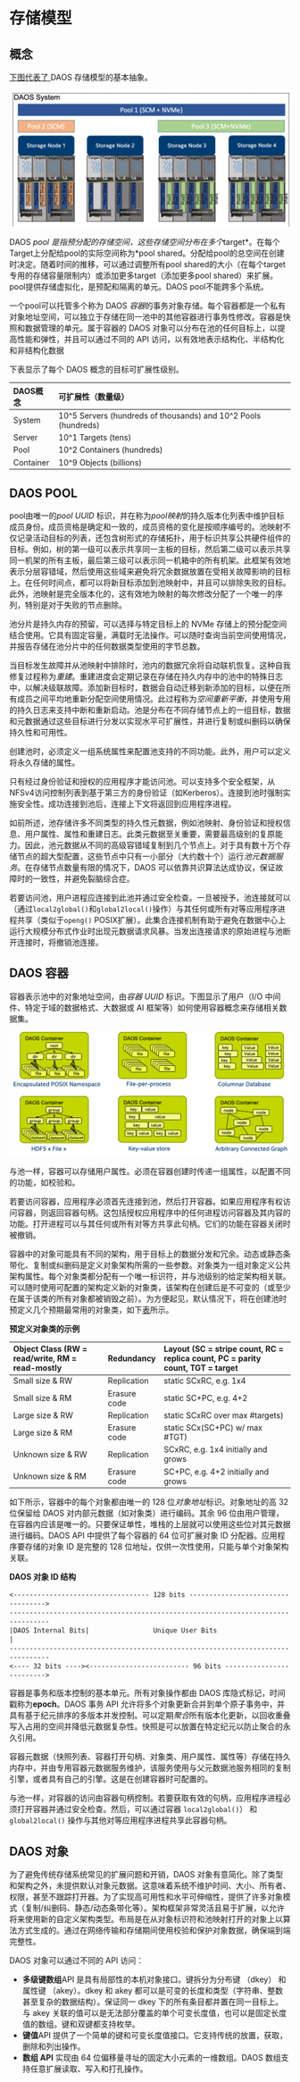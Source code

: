 # 存储模型

## 概念

[下图代表了 ](https://docs.daos.io/v2.2/overview/storage/#f4.1)DAOS 存储模型的基本抽象。

![../graph/daos_abstractions.png](assets/daos_abstractions.png)

DAOS *pool 是指预分配的存储空间，这些存储空间分布在多个*target*。在每个Target上分配给pool的实际空间称为*pool shared。分配给pool的总空间在创建时决定。随着时间的推移，可以通过调整所有pool shared的大小（在每个target专用的存储容量限制内）或添加更多target（添加更多pool shared）来扩展。pool提供存储虚拟化，是预配和隔离的单元。DAOS  pool不能跨多个系统。

一个pool可以托管多个称为 DAOS *容器*的事务对象存储。每个容器都是一个私有对象地址空间，可以独立于存储在同一池中的其他容器进行事务性修改。容器是快照和数据管理的单元。属于容器的 DAOS 对象可以分布在池的任何目标上，以提高性能和弹性，并且可以通过不同的 API 访问，以有效地表示结构化、半结构化和非结构化数据

下表显示了每个 DAOS 概念的目标可扩展性级别。

| DAOS概念  | 可扩展性（数量级）                                           |
| :-------- | :----------------------------------------------------------- |
| System    | 10^5 Servers (hundreds of thousands) and 10^2 Pools (hundreds) |
| Server    | 10^1 Targets (tens)                                          |
| Pool      | 10^2 Containers (hundreds)                                   |
| Container | 10^9 Objects (billions)                                      |

## DAOS POOL

pool由唯一的*pool  UUID* 标识，并在称为*pool映射*的持久版本化列表中维护目标成员身份。成员资格是确定和一致的，成员资格的变化是按顺序编号的。池映射不仅记录活动目标的列表，还包含树形式的存储拓扑，用于标识共享公共硬件组件的目标。例如，树的第一级可以表示共享同一主板的目标，然后第二级可以表示共享同一机架的所有主板，最后第三级可以表示同一机箱中的所有机架。此框架有效地表示分层容错域，然后使用这些域来避免将冗余数据放置在受相关故障影响的目标上。在任何时间点，都可以将新目标添加到池映射中，并且可以排除失败的目标。此外，池映射是完全版本化的，这有效地为映射的每次修改分配了一个唯一的序列，特别是对于失败的节点删除。

池分片是持久内存的预留，可以选择与特定目标上的 NVMe 存储上的预分配空间结合使用。它具有固定容量，满载时无法操作。可以随时查询当前空间使用情况，并报告存储在池分片中的任何数据类型使用的字节总数。

当目标发生故障并从池映射中排除时，池内的数据冗余将自动联机恢复。这种自我修复过程称为*重建*。重建进度会定期记录在存储在持久内存中的池中的特殊日志中，以解决级联故障。添加新目标时，数据会自动迁移到新添加的目标，以便在所有成员之间平均地重新分配空间使用情况。此过程称为*空间重新平衡*，并使用专用的持久日志来支持中断和重新启动。池是分布在不同存储节点上的一组目标，数据和元数据通过这些目标进行分发以实现水平可扩展性，并进行复制或纠删码以确保持久性和可用性。

创建池时，必须定义一组系统属性来配置池支持的不同功能。此外，用户可以定义将永久存储的属性。

只有经过身份验证和授权的应用程序才能访问池。可以支持多个安全框架，从NFSv4访问控制列表到基于第三方的身份验证（如Kerberos）。连接到池时强制实施安全性。成功连接到池后，连接上下文将返回到应用程序进程。

如前所述，池存储许多不同类型的持久性元数据，例如池映射、身份验证和授权信息、用户属性、属性和重建日志。此类元数据至关重要，需要最高级别的复原能力。因此，池元数据从不同的高级容错域复制到几个节点上。对于具有数十万个存储节点的超大型配置，这些节点中只有一小部分（大约数十个）运行*池元数据服务*。在存储节点数量有限的情况下，DAOS 可以依靠共识算法达成协议，保证故障时的一致性，并避免裂脑综合症。

若要访问池，用户进程应连接到此池并通过安全检查。一旦被授予，池连接就可以（通过`local2global()`和`global2local()`操作）与其任何或所有对等应用程序进程共享（类似于`openg()` POSIX扩展）。此集合连接机制有助于避免在数据中心上运行大规模分布式作业时出现元数据请求风暴。当发出连接请求的原始进程与池断开连接时，将撤销池连接。

## DAOS 容器

容器表示池中的对象地址空间，由*容器 UUID* 标识。下图显示了用户（I/O 中间件、特定于域的数据格式、大数据或 AI 框架等）如何使用容器概念来存储相关数据集。

![../graph/containers.png](assets/containers.png)

与池一样，容器可以存储用户属性。必须在容器创建时传递一组属性，以配置不同的功能，如校验和。

若要访问容器，应用程序必须首先连接到池，然后打开容器。如果应用程序有权访问容器，则返回容器句柄。这包括授权应用程序中的任何进程访问容器及其内容的功能。打开进程可以与其任何或所有对等方共享此句柄。它们的功能在容器关闭时被撤销。

容器中的对象可能具有不同的架构，用于目标上的数据分发和冗余。动态或静态条带化、复制或纠删码是定义对象架构所需的一些参数。对象类为一组对象定义公共架构属性。每个对象类都分配有一个唯一标识符，并与池级别的给定架构相关联。可以随时使用可配置的架构定义新的对象类，该架构在创建后是不可变的（或至少在属于该类的所有对象都被销毁之前）。为方便起见，默认情况下，将在创建池时预定义几个预期最常用的对象类，如下[表](https://docs.daos.io/v2.2/overview/storage/#t4.2)所示。

**预定义对象类的示例**

| Object Class (RW = read/write, RM = read-mostly | Redundancy   | Layout (SC = stripe count, RC = replica count, PC = parity count, TGT = target |
| :---------------------------------------------- | :----------- | :----------------------------------------------------------- |
| Small size & RW                                 | Replication  | static SCxRC, e.g. 1x4                                       |
| Small size & RM                                 | Erasure code | static SC+PC, e.g. 4+2                                       |
| Large size & RW                                 | Replication  | static SCxRC over max #targets)                              |
| Large size & RM                                 | Erasure code | static SCx(SC+PC) w/ max #TGT)                               |
| Unknown size & RW                               | Replication  | SCxRC, e.g. 1x4 initially and grows                          |
| Unknown size & RM                               | Erasure code | SC+PC, e.g. 4+2 initially and grows                          |

如下所示，容器中的每个对象都由唯一的 128 位*对象地址*标识。对象地址的高 32 位保留给 DAOS 对内部元数据（如对象类）进行编码。其余 96 位由用户管理，在容器内应该是唯一的。只要保证单性，堆栈的上层就可以使用这些位对其元数据进行编码。DAOS API 中提供了每个容器的 64 位可扩展对象 ID 分配器。应用程序要存储的对象 ID 是完整的 128 位地址，仅供一次性使用，只能与单个对象架构关联。

**DAOS 对象 ID 结构**

```
<---------------------------------- 128 bits ---------------------------------->
--------------------------------------------------------------------------------
|DAOS Internal Bits|                Unique User Bits                           |
--------------------------------------------------------------------------------
<---- 32 bits ----><------------------------- 96 bits ------------------------->
```

容器是事务和版本控制的基本单元。所有对象操作都由 DAOS 库隐式标记，时间戳称为**epoch**。DAOS 事务 API 允许将多个对象更新合并到单个原子事务中，并具有基于纪元排序的多版本并发控制。可以定期*聚合*所有版本化更新，以回收重叠写入占用的空间并降低元数据复杂性。快照是可以放置在特定纪元以防止聚合的永久引用。

容器元数据（快照列表、容器打开句柄、对象类、用户属性、属性等）存储在持久内存中，并由专用容器元数据服务维护，该服务使用与父元数据池服务相同的复制引擎，或者具有自己的引擎。这是在创建容器时可配置的。

与池一样，对容器的访问由容器句柄控制。若要获取有效的句柄，应用程序进程必须打开容器并通过安全检查。然后，可以通过容器 `local2global()`） 和 `global2local()` 操作与其他对等应用程序进程共享此容器句柄。

## DAOS 对象

为了避免传统存储系统常见的扩展问题和开销，DAOS 对象有意简化。除了类型和架构之外，未提供默认对象元数据。这意味着系统不维护时间、大小、所有者、权限，甚至不跟踪打开器。为了实现高可用性和水平可伸缩性，提供了许多对象模式（复制/纠删码、静态/动态条带化等）。架构框架非常灵活且易于扩展，以允许将来使用新的自定义架构类型。布局是在从对象标识符和池映射打开的对象上以算法方式生成的。通过在网络传输和存储期间使用校验和保护对象数据，确保端到端完整性。

DAOS 对象可以通过不同的 API 访问：

- **多级键数组**API 是具有局部性的本机对象接口。键拆分为分布键 （dkey） 和属性键 （akey）。dkey 和 akey 都可以是可变的长度和类型（字符串、整数甚至复杂的数据结构）。保证同一 dkey 下的所有条目都并置在同一目标上。与 akey 关联的值可以是无法部分覆盖的单个可变长度值，也可以是固定长度值的数组。键和双键都支持枚举。
- **键值**API 提供了一个简单的键和可变长度值接口。它支持传统的放置，获取，删除和列出操作。
- **数组 API** 实现由 64 位偏移量寻址的固定大小元素的一维数组。DAOS 数组支持任意扩展读取、写入和打孔操作。
